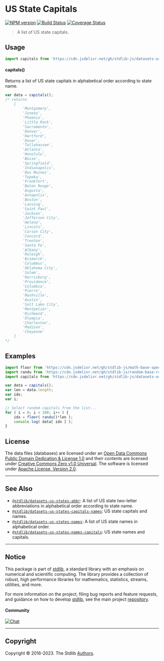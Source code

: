 <!--

@license Apache-2.0

Copyright (c) 2018 The Stdlib Authors.

Licensed under the Apache License, Version 2.0 (the "License");
you may not use this file except in compliance with the License.
You may obtain a copy of the License at

   http://www.apache.org/licenses/LICENSE-2.0

Unless required by applicable law or agreed to in writing, software
distributed under the License is distributed on an "AS IS" BASIS,
WITHOUT WARRANTIES OR CONDITIONS OF ANY KIND, either express or implied.
See the License for the specific language governing permissions and
limitations under the License.

-->

# US State Capitals

[![NPM version][npm-image]][npm-url] [![Build Status][test-image]][test-url] [![Coverage Status][coverage-image]][coverage-url] <!-- [![dependencies][dependencies-image]][dependencies-url] -->

> A list of US state capitals.



<section class="usage">

## Usage

```javascript
import capitals from 'https://cdn.jsdelivr.net/gh/stdlib-js/datasets-us-states-capitals@deno/mod.js';
```

#### capitals()

Returns a list of US state capitals in alphabetical order according to state name.

```javascript
var data = capitals();
/* returns
    [
        'Montgomery',
        'Juneau',
        'Phoenix',
        'Little Rock',
        'Sacramento',
        'Denver',
        'Hartford',
        'Dover',
        'Tallahassee',
        'Atlanta',
        'Honolulu',
        'Boise',
        'Springfield',
        'Indianapolis',
        'Des Moines',
        'Topeka',
        'Frankfort',
        'Baton Rouge',
        'Augusta',
        'Annapolis',
        'Boston',
        'Lansing',
        'Saint Paul',
        'Jackson',
        'Jefferson City',
        'Helena',
        'Lincoln',
        'Carson City',
        'Concord',
        'Trenton',
        'Santa Fe',
        'Albany',
        'Raleigh',
        'Bismarck',
        'Columbus',
        'Oklahoma City',
        'Salem',
        'Harrisburg',
        'Providence',
        'Columbia',
        'Pierre',
        'Nashville',
        'Austin',
        'Salt Lake City',
        'Montpelier',
        'Richmond',
        'Olympia',
        'Charleston',
        'Madison',
        'Cheyenne'
    ]
*/
```

</section>

<!-- /.usage -->

<section class="examples">

<!-- TODO: more creative example. -->

## Examples

<!-- eslint no-undef: "error" -->

```javascript
import floor from 'https://cdn.jsdelivr.net/gh/stdlib-js/math-base-special-floor@deno/mod.js';
import randu from 'https://cdn.jsdelivr.net/gh/stdlib-js/random-base-randu@deno/mod.js';
import capitals from 'https://cdn.jsdelivr.net/gh/stdlib-js/datasets-us-states-capitals@deno/mod.js';

var data = capitals();
var len = data.length;
var idx;
var i;

// Select random capitals from the list...
for ( i = 0; i < 100; i++ ) {
    idx = floor( randu()*len );
    console.log( data[ idx ] );
}
```

</section>

<!-- /.examples -->



<!-- <license> -->

## License

The data files (databases) are licensed under an [Open Data Commons Public Domain Dedication & License 1.0][pddl-1.0] and their contents are licensed under [Creative Commons Zero v1.0 Universal][cc0]. The software is licensed under [Apache License, Version 2.0][apache-license].

<!-- </license> -->

<!-- Section for related `stdlib` packages. Do not manually edit this section, as it is automatically populated. -->

<section class="related">

* * *

## See Also

-   <span class="package-name">[`@stdlib/datasets-us-states-abbr`][@stdlib/datasets/us-states-abbr]</span><span class="delimiter">: </span><span class="description">A list of US state two-letter abbreviations in alphabetical order according to state name.</span>
-   <span class="package-name">[`@stdlib/datasets-us-states-capitals-names`][@stdlib/datasets/us-states-capitals-names]</span><span class="delimiter">: </span><span class="description">US state capitals and names.</span>
-   <span class="package-name">[`@stdlib/datasets-us-states-names`][@stdlib/datasets/us-states-names]</span><span class="delimiter">: </span><span class="description">A list of US state names in alphabetical order.</span>
-   <span class="package-name">[`@stdlib/datasets-us-states-names-capitals`][@stdlib/datasets/us-states-names-capitals]</span><span class="delimiter">: </span><span class="description">US state names and capitals.</span>

</section>

<!-- /.related -->

<!-- Section for all links. Make sure to keep an empty line after the `section` element and another before the `/section` close. -->


<section class="main-repo" >

* * *

## Notice

This package is part of [stdlib][stdlib], a standard library with an emphasis on numerical and scientific computing. The library provides a collection of robust, high performance libraries for mathematics, statistics, streams, utilities, and more.

For more information on the project, filing bug reports and feature requests, and guidance on how to develop [stdlib][stdlib], see the main project [repository][stdlib].

#### Community

[![Chat][chat-image]][chat-url]

---

## Copyright

Copyright &copy; 2016-2023. The Stdlib [Authors][stdlib-authors].

</section>

<!-- /.stdlib -->

<!-- Section for all links. Make sure to keep an empty line after the `section` element and another before the `/section` close. -->

<section class="links">

[npm-image]: http://img.shields.io/npm/v/@stdlib/datasets-us-states-capitals.svg
[npm-url]: https://npmjs.org/package/@stdlib/datasets-us-states-capitals

[test-image]: https://github.com/stdlib-js/datasets-us-states-capitals/actions/workflows/test.yml/badge.svg?branch=main
[test-url]: https://github.com/stdlib-js/datasets-us-states-capitals/actions/workflows/test.yml?query=branch:main

[coverage-image]: https://img.shields.io/codecov/c/github/stdlib-js/datasets-us-states-capitals/main.svg
[coverage-url]: https://codecov.io/github/stdlib-js/datasets-us-states-capitals?branch=main

<!--

[dependencies-image]: https://img.shields.io/david/stdlib-js/datasets-us-states-capitals.svg
[dependencies-url]: https://david-dm.org/stdlib-js/datasets-us-states-capitals/main

-->

[chat-image]: https://img.shields.io/gitter/room/stdlib-js/stdlib.svg
[chat-url]: https://app.gitter.im/#/room/#stdlib-js_stdlib:gitter.im

[stdlib]: https://github.com/stdlib-js/stdlib

[stdlib-authors]: https://github.com/stdlib-js/stdlib/graphs/contributors

[cli-section]: https://github.com/stdlib-js/datasets-us-states-capitals#cli
[cli-url]: https://github.com/stdlib-js/datasets-us-states-capitals/tree/cli
[@stdlib/datasets-us-states-capitals]: https://github.com/stdlib-js/datasets-us-states-capitals/tree/main

[umd]: https://github.com/umdjs/umd
[es-module]: https://developer.mozilla.org/en-US/docs/Web/JavaScript/Guide/Modules

[deno-url]: https://github.com/stdlib-js/datasets-us-states-capitals/tree/deno
[umd-url]: https://github.com/stdlib-js/datasets-us-states-capitals/tree/umd
[esm-url]: https://github.com/stdlib-js/datasets-us-states-capitals/tree/esm
[branches-url]: https://github.com/stdlib-js/datasets-us-states-capitals/blob/main/branches.md

[pddl-1.0]: http://opendatacommons.org/licenses/pddl/1.0/

[cc0]: https://creativecommons.org/publicdomain/zero/1.0

[apache-license]: https://www.apache.org/licenses/LICENSE-2.0

<!-- <related-links> -->

[@stdlib/datasets/us-states-abbr]: https://github.com/stdlib-js/datasets-us-states-abbr/tree/deno

[@stdlib/datasets/us-states-capitals-names]: https://github.com/stdlib-js/datasets-us-states-capitals-names/tree/deno

[@stdlib/datasets/us-states-names]: https://github.com/stdlib-js/datasets-us-states-names/tree/deno

[@stdlib/datasets/us-states-names-capitals]: https://github.com/stdlib-js/datasets-us-states-names-capitals/tree/deno

<!-- </related-links> -->

</section>

<!-- /.links -->
